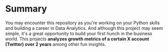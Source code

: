 # Summary
You may encounter this repository as you're working on your Python skills and building a career in Data Analytics. And although this project may seem simple, it's a great opportunity to build your first hunch in the business world. This projects **analyzes growth metrics of a certain X account (Twitter) over 2 years** among other fun insights.

